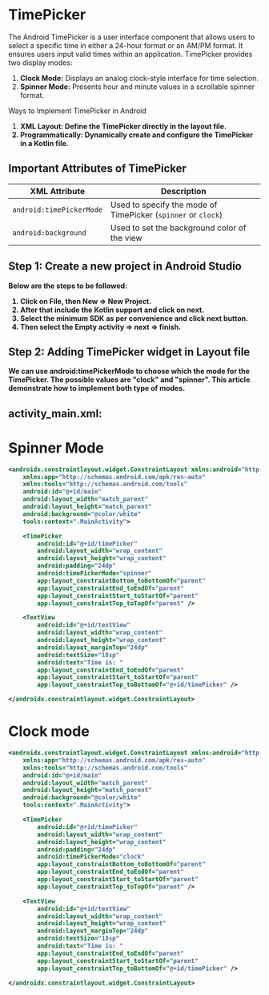 # TimePicker
<p>The Android TimePicker is a user interface component that allows users to select a specific time in either a 24-hour format or an AM/PM format. It ensures users input valid times within an application. TimePicker provides two display modes:
</p>
<ol type="1">
<li><b>Clock Mode:</b> Displays an analog clock-style interface for time selection.</li>
<li><b>Spinner Mode:</b> Presents hour and minute values in a scrollable spinner format.</li>
</ol>
Ways to Implement TimePicker in Android

<ol type="1">
<li><b>XML Layout: Define the TimePicker directly in the layout file.</li>
<li><b>Programmatically: </b>Dynamically create and configure the TimePicker in a Kotlin file.</li>
</ol>

## Important Attributes of TimePicker

| XML Attribute           | Description |
|-------------------------|-------------|
| `android:timePickerMode` | Used to specify the mode of TimePicker (`spinner` or `clock`) |
| `android:background`     | Used to set the background color of the view |


## Step 1: Create a new project in Android Studio
Below are the steps to be followed:
<ol>
<li>Click on File, then New => New Project.</li>
<li>After that include the Kotlin support and click on next.</li>
<li>Select the minimum SDK as per convenience and click next button.</li>
<li>Then select the Empty activity => next => finish.</li>
</ol>

## Step 2: Adding TimePicker widget in Layout file
We can use android:timePickerMode to choose which the mode for the TimePicker. The possible values are "clock" and "spinner". This article demonstrate how to implement both type of modes.

## activity_main.xml:
# Spinner Mode
```xml
<androidx.constraintlayout.widget.ConstraintLayout xmlns:android="http://schemas.android.com/apk/res/android"
    xmlns:app="http://schemas.android.com/apk/res-auto"
    xmlns:tools="http://schemas.android.com/tools"
    android:id="@+id/main"
    android:layout_width="match_parent"
    android:layout_height="match_parent"
    android:background="@color/white"
    tools:context=".MainActivity">

    <TimePicker
        android:id="@+id/timePicker"
        android:layout_width="wrap_content"
        android:layout_height="wrap_content"
        android:padding="24dp"
        android:timePickerMode="spinner"
        app:layout_constraintBottom_toBottomOf="parent"
        app:layout_constraintEnd_toEndOf="parent"
        app:layout_constraintStart_toStartOf="parent"
        app:layout_constraintTop_toTopOf="parent" />

    <TextView
        android:id="@+id/textView"
        android:layout_width="wrap_content"
        android:layout_height="wrap_content"
        android:layout_marginTop="24dp"
        android:textSize="18sp"
        android:text="Time is: "
        app:layout_constraintEnd_toEndOf="parent"
        app:layout_constraintStart_toStartOf="parent"
        app:layout_constraintTop_toBottomOf="@+id/timePicker" />

</androidx.constraintlayout.widget.ConstraintLayout>
```
# Clock mode
```xml
<androidx.constraintlayout.widget.ConstraintLayout xmlns:android="http://schemas.android.com/apk/res/android"
    xmlns:app="http://schemas.android.com/apk/res-auto"
    xmlns:tools="http://schemas.android.com/tools"
    android:id="@+id/main"
    android:layout_width="match_parent"
    android:layout_height="match_parent"
    android:background="@color/white"
    tools:context=".MainActivity">

    <TimePicker
        android:id="@+id/timePicker"
        android:layout_width="wrap_content"
        android:layout_height="wrap_content"
        android:padding="24dp"
        android:timePickerMode="clock"
        app:layout_constraintBottom_toBottomOf="parent"
        app:layout_constraintEnd_toEndOf="parent"
        app:layout_constraintStart_toStartOf="parent"
        app:layout_constraintTop_toTopOf="parent" />

    <TextView
        android:id="@+id/textView"
        android:layout_width="wrap_content"
        android:layout_height="wrap_content"
        android:layout_marginTop="24dp"
        android:textSize="18sp"
        android:text="Time is: "
        app:layout_constraintEnd_toEndOf="parent"
        app:layout_constraintStart_toStartOf="parent"
        app:layout_constraintTop_toBottomOf="@+id/timePicker" />

</androidx.constraintlayout.widget.ConstraintLayout>
```
